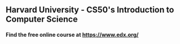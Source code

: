 ## Harvard University - CS50's Introduction to Computer Science

#### Find the free online course at https://www.edx.org/

